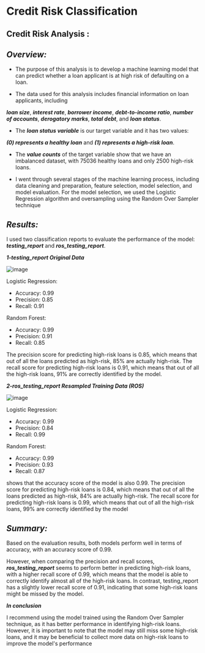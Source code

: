 # Credit Risk Classification

## Credit Risk Analysis :

## ***Overview:***
* The purpose of this analysis is to develop a machine learning model that can predict whether a loan applicant is at high risk of defaulting on a loan.

* The data used for this analysis includes financial information on loan applicants, including

***loan size***, ***interest rate***, ***borrower income***, ***debt-to-income ratio***, ***number of accounts***, ***derogatory marks***, ***total debt***, and ***loan status***.

* The ***loan status variable*** is our target variable and it has two values: 

***(0) represents a healthy loan*** and ***(1) represents a high-risk loan***.

* The ***value counts*** of the target variable show that we have an imbalanced dataset, with 75036 healthy loans and only 2500 high-risk loans.


* I went through several stages of the machine learning process, including data cleaning and preparation, feature selection, model selection, and model evaluation.
For the model selection, we used the Logistic Regression algorithm and oversampling using the Random Over Sampler technique

## ***Results:***

I used two classification reports to evaluate the performance of the model: ***testing_report*** and ***ros_testing_report***.

***1-testing_report Original Data***

![image](https://user-images.githubusercontent.com/113273722/235303705-9e3d0853-ecd3-4ca3-9f10-0e18103cdfbd.png)

Logistic Regression:
* Accuracy: 0.99
* Precision: 0.85
* Recall: 0.91

Random Forest:
* Accuracy: 0.99
* Precision: 0.91
* Recall: 0.85

The precision score for predicting high-risk loans is 0.85, which means that out of all the loans predicted as high-risk, 85% are actually high-risk.
The recall score for predicting high-risk loans is 0.91, which means that out of all the high-risk loans, 91% are correctly identified by the model.

***2-ros_testing_report Resampled Training Data (ROS)***

![image](https://user-images.githubusercontent.com/113273722/235304041-5faf4546-0818-4426-b508-c2abcf810f60.png)

Logistic Regression:
* Accuracy: 0.99
* Precision: 0.84
* Recall: 0.99

Random Forest:
* Accuracy: 0.99
* Precision: 0.93
* Recall: 0.87

shows that the accuracy score of the model is also 0.99.
The precision score for predicting high-risk loans is 0.84, which means that out of all the loans predicted as high-risk, 84% are actually high-risk.
The recall score for predicting high-risk loans is 0.99, which means that out of all the high-risk loans, 99% are correctly identified by the model

## ***Summary:***

Based on the evaluation results, both models perform well in terms of accuracy, with an accuracy score of 0.99.

However, when comparing the precision and recall scores, ***ros_testing_report*** seems to perform better in predicting high-risk loans, with a higher recall score of 0.99, which means that the model is able to correctly identify almost all of the high-risk loans. In contrast, testing_report has a slightly lower recall score of 0.91, indicating that some high-risk loans might be missed by the model.

***In conclusion*** 

I recommend using the model trained using the Random Over Sampler technique, as it has better performance in identifying high-risk loans. However, it is important to note that the model may still miss some high-risk loans, and it may be beneficial to collect more data on high-risk loans to improve the model's performance
